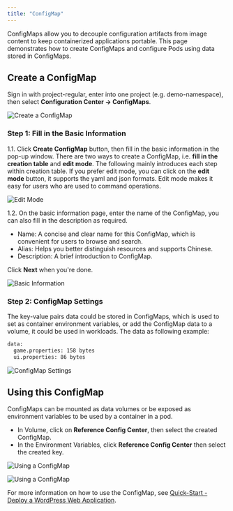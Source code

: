 ```yaml
---
title: "ConfigMap"
---
```


ConfigMaps allow you to decouple configuration artifacts from image content to keep containerized applications portable. This page demonstrates how to create ConfigMaps and configure Pods using data stored in ConfigMaps.

## Create a ConfigMap

Sign in with project-regular, enter into one project (e.g. demo-namespace), then select **Configuration Center → ConfigMaps**.

![Create a ConfigMap](https://pek3b.qingstor.com/kubesphere-docs/png/20190320093538.png)

### Step 1: Fill in the Basic Information

1.1. Click **Create ConfigMap** button, then fill in the basic information in the pop-up window. There are two ways to create a ConfigMap, i.e. **fill in the creation table** and **edit mode**. The following mainly introduces each step within creation table. If you prefer edit mode, you can click on the **edit mode** button, it supports the yaml and json formats. Edit mode makes it easy for users who are used to command operations.

![Edit Mode](https://pek3b.qingstor.com/kubesphere-docs/png/20190320093815.png)

1.2. On the basic information page, enter the name of the ConfigMap, you can also fill in the description as required.

- Name: A concise and clear name for this ConfigMap, which is convenient for users to browse and search.
- Alias: Helps you better distinguish resources and supports Chinese.
- Description: A brief introduction to ConfigMap.

Click **Next** when you're done.  

![Basic Information](https://pek3b.qingstor.com/kubesphere-docs/png/20190320093931.png)

### Step 2: ConfigMap Settings

The key-value pairs data could be stored in ConfigMaps, which is used to set as container environment variables, or add the ConfigMap data to a volume, it could be used in workloads. The data as following example:

```bash
data:
  game.properties: 158 bytes
  ui.properties: 86 bytes
```

![ConfigMap Settings](https://pek3b.qingstor.com/kubesphere-docs/png/20190320095616.png)

## Using this ConfigMap

ConfigMaps can be mounted as data volumes or be exposed as environment variables to be used by a container in a pod. 

- In Volume, click on **Reference Config Center**, then select the created ConfigMap.
- In the Environment Variables, click **Reference Config Center** then select the created key.

![Using a ConfigMap](https://pek3b.qingstor.com/kubesphere-docs/png/20190320100610.png)

![Using a ConfigMap](https://pek3b.qingstor.com/kubesphere-docs/png/20190319180017.png)

For more information on how to use the ConfigMap, see [Quick-Start - Deploy a WordPress Web Application](../../quick-start/wordpress-deployment).






